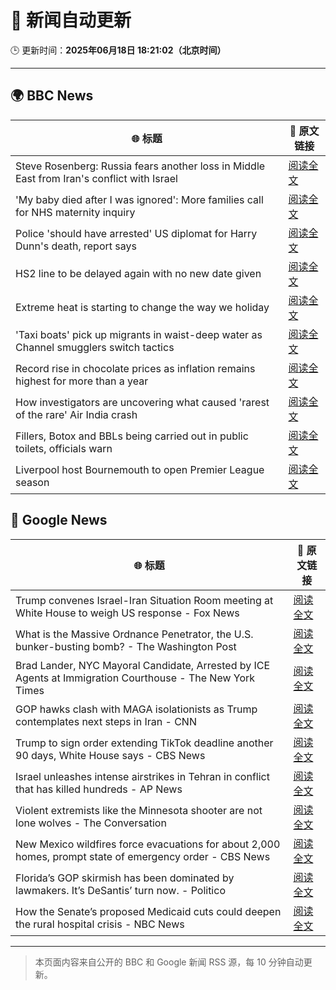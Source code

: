 # 🧠 新闻自动更新

🕒 更新时间：**2025年06月18日 18:21:02（北京时间）**

---

## 🌍 BBC News

| 🌐 标题 | 🔗 原文链接 |
|--------|-------------|
| Steve Rosenberg: Russia fears another loss in Middle East from Iran's conflict with Israel | [阅读全文](https://www.bbc.com/news/articles/c3w463pyj90o) |
| 'My baby died after I was ignored': More families call for NHS maternity inquiry | [阅读全文](https://www.bbc.com/news/articles/cp861jezrj1o) |
| Police 'should have arrested' US diplomat for Harry Dunn's death, report says | [阅读全文](https://www.bbc.com/news/articles/cj0m8erl3rdo) |
| HS2 line to be delayed again with no new date given | [阅读全文](https://www.bbc.com/news/articles/cy0wr7nw7wxo) |
| Extreme heat is starting to change the way we holiday | [阅读全文](https://www.bbc.com/news/articles/czxw6331grxo) |
| 'Taxi boats' pick up migrants in waist-deep water as Channel smugglers switch tactics | [阅读全文](https://www.bbc.com/news/articles/cpd1l6p8vw9o) |
| Record rise in chocolate prices as inflation remains highest for more than a year | [阅读全文](https://www.bbc.com/news/articles/c5ygdqp922vo) |
| How investigators are uncovering what caused 'rarest of the rare' Air India crash | [阅读全文](https://www.bbc.com/news/articles/c4gkd555jlko) |
| Fillers, Botox and BBLs being carried out in public toilets, officials warn | [阅读全文](https://www.bbc.com/news/articles/c17wgz78pp2o) |
| Liverpool host Bournemouth to open Premier League season | [阅读全文](https://www.bbc.com/sport/football/articles/cpd1ldzy6peo) |

## 📰 Google News

| 🌐 标题 | 🔗 原文链接 |
|--------|-------------|
| Trump convenes Israel-Iran Situation Room meeting at White House to weigh US response - Fox News | [阅读全文](https://news.google.com/rss/articles/CBMikgFBVV95cUxQbG9Mcl9zTUxzbGJBRTlzdWtJR1NVLUtsS0F4NEl0RXZnRnZZbnFWOXFLazFRSnotUG5rSWNORW8yTGVIb3JWWjdWNGtDUnJnMDBOTjJHbm9oSkNCd1U5dThQVnRVSTVGalRtQ0VuMDJGYVNTd2dXWjRnZ19XWlF3N2J2c1hfWmV3ZWZuU19UcXZRZ9IBlwFBVV95cUxQSkM5ZE1Ed0pxYklEb01TS01oeHgxS3ZSRE9SeE9ROE1jejhaS3ZlbUJMVDR4eF95bWJJSHpscWdfaHV5V1QzZW1DOW1ubDhQLXZaZGh2cVZETFgxRlNscDdSVmtiYTVCcXhuU0x2Yk1TYzRPT29lMmpwWk9rQmxuNmpNUWpDaGJvQ2I0UUtncE5nRWV6U2o0?oc=5) |
| What is the Massive Ordnance Penetrator, the U.S. bunker-busting bomb? - The Washington Post | [阅读全文](https://news.google.com/rss/articles/CBMiqwFBVV95cUxQMDczUFlNN0EydERRcnl1cG15NzBIV1Z4SHdBWm5aVTQ1OENZZTcxV3FwanhNRENnbERXeVpnYVltdW5jTWpyZ3d4T3pUdUU0RVZQRk5hZVFmVW1FNXE0Snl6bzRoWWRFLW1KUXhyNmhsZHFhXzJYdGRVcVBocnpvWlBkbkprOURRT3ZFSG40Wm90SWpsZlJVOWFPUWE2TFlEdWk4dHZjbVNsRGs?oc=5) |
| Brad Lander, NYC Mayoral Candidate, Arrested by ICE Agents at Immigration Courthouse - The New York Times | [阅读全文](https://news.google.com/rss/articles/CBMiggFBVV95cUxNbzZuR2NjVE93eHI5bEhsOE4zYzFBaFAxckVpOTBoZVBETC1GZWZkMmt6RFNxaG1pczEteEs0SU5wOGdYZ3ZSd3g0WmdEYllWVGdDX2Z6MlV6SldiX29YN0VMS2ZTd0RkNWZFUHdpY2lTbDRKYWViSVJZdHFwS0lKQUVB?oc=5) |
| GOP hawks clash with MAGA isolationists as Trump contemplates next steps in Iran - CNN | [阅读全文](https://news.google.com/rss/articles/CBMiekFVX3lxTE84YU5aYW5KRXI0RmJmYWRSYTgxLUc2NDUxb1VOUXM5am9ETEVLTDhIR1lldFdTbEFHYXdGWTJoSTBQQVYwMFROUUVBZWJ5el9fUGItX3BmRy11VmE4MHhZZmhTd3EtUEVveXVZbmNNVDVoaHI5T1BFdTZR0gF_QVVfeXFMTmRtWDVfWDktUTM2VjdZS2RyQk50c1Itc2ZYQThPbXBVWXV2SVN5WVduN2h6WGFwWXRGbkdTTGRGV0tVX0k5SDFuR0pqZWdON2ZreVNtLXI5QzE3SFpqTklma2sxeTNVOHJnRmxkUkEzOHdHVktETkhhWXBYbXd6WQ?oc=5) |
| Trump to sign order extending TikTok deadline another 90 days, White House says - CBS News | [阅读全文](https://news.google.com/rss/articles/CBMiekFVX3lxTFAxMUJwUmh0M0xPYTdFLVpvRDBZUF9kSkZ5eWk0UDF2NUVVR0MtNmNMdVM1VEtrcC1PLUJNZkFhQXpPSjltamt4REdWeGxyMERfRzV1cWctSVR0U3JaSWdOU0VnUnN4YWRsOU10Q1owUENkb3pEbHJjNXRB0gF_QVVfeXFMUGNyWGxMeGstZ09jYktlY2VNZUJ5R0hLRk5JVmd4UnNfOEVDMVdrdTJRcXJwSDNsQnNjdG9NUzJKRm5RMWFkYlA1WjZWZUVwQVRRd1JCWGFiN3pOMzlYbGNwb0xYd0tVbWJMbFpQZmlNVXhUeXZaV0pBMUtPcVlBcw?oc=5) |
| Israel unleashes intense airstrikes in Tehran in conflict that has killed hundreds - AP News | [阅读全文](https://news.google.com/rss/articles/CBMiwgFBVV95cUxPU0lUWG1RbzFxd2VZLXlQT09sbVRCRXFRSWUtMURtSGRfNC03b2pDYWJOSElHZ2syYjNVOVpPdm5ZQnFwQ3EyTzFKVUk1LTNyT2FuNHZjaktuT0VCaEZfLTJXWUJSRDl2U2lLdmh0STJxRUNlVVVpek9pTDg0eHFzOHlJeGV4Sk00N0wyM0xIM3ZzejluMk1ZeWRudVlCc3A5Y0dYY3ZqOG9ueW9qZXpHbkNLZ1BQZ3BFaXp4NlhpYUJ3dw?oc=5) |
| Violent extremists like the Minnesota shooter are not lone wolves - The Conversation | [阅读全文](https://news.google.com/rss/articles/CBMiogFBVV95cUxOa2VOWEpIQXBELWtGQTl5OUFtQWlwMThQaUtlajh0VXNqUm1NSjRPVkhZUW05UmFJcU8tVm12U2I0aVJjZjBOQzNuSG52c2p6RVJCaVV6RWEzZTdHTVdiaHN2RllKbm5sdUFSQW9vUVlSdjVvZzUtV19xLTRNc20xWk94SnZURG45LUZ2ZS03SlItZjh3RnEtc0pUTjhEMDZ4bGc?oc=5) |
| New Mexico wildfires force evacuations for about 2,000 homes, prompt state of emergency order - CBS News | [阅读全文](https://news.google.com/rss/articles/CBMinAFBVV95cUxQby1EaW4xZGdVTm8wanVDOXllQzVQQnlrb1I2cDk3cGVEUl9GZ18tckZXTW5hNlp5RTc2aExCckxDMHd6UmctRUlvVlB0S0xqbVI1R0JrQWtlTWtSS1RtZ0N5V2JLejlTUDJXSFc4d25JWXZhZnFGQmxOQVJNeFZUTHBvY1RVd2JWS2tTdzlMU1NWSjNHbmZZR0JOcGPSAaIBQVVfeXFMUGx3cHF0YndsVlIyVlRQV0VrU2ZuZWxQRFEwR2RoVzl3ZF9GbVA5clpqRTVIcEprX3YzUFNNaVRJNEo2QUJJYVVJSUhzT2ItNENyNHE4WXlncEVkeEIybUZHVldVdm1BOXVJdElqWW54bzUyeXktSlZ5SjJBSVpCdGdCMnd0OWR1c3hnWTQ1NTRjVDE0N0FVMUxuT3I1UUZsQXJR?oc=5) |
| Florida’s GOP skirmish has been dominated by lawmakers. It’s DeSantis’ turn now. - Politico | [阅读全文](https://news.google.com/rss/articles/CBMinAFBVV95cUxPZW5MZFB2THM5Y3VBWHNVY254U3lVN3A0RFJHMnBWQ1EtMVRDSzdORWdLbzNsWENOdF9wQ3VFRUJabVdFM1FkT2FYU1gxZk5kcWtHblluODY3SEdrZkdSMFBLREFUaHQ3V1FzM3kyZkg4UEZiRWlySEp2dFgzMUwxLWNHZU5ZYzQ0WmR6X0xuZ1RJNEtrNkV0VFRKcGg?oc=5) |
| How the Senate’s proposed Medicaid cuts could deepen the rural hospital crisis - NBC News | [阅读全文](https://news.google.com/rss/articles/CBMiswFBVV95cUxNdXh2SlF2VVJjcEtDMU8tVDFpUVJIbXlRU19DYnFQX1lvX25YLXZwVF9KU19Od1ktNlotd1dUeHlJUUN6SFJpdE1uYThtTkxFTURnZGFBa1NvUW45Z0RQbV9fYnh6M0xBckxCYkQ1UTlxa0hhREM5ZHF2VEFHTTc4Z255dFZ6dG16Z21QT0VGYnhndVBYZXQ2RTJ5NktLaGtpUmZyU2FYRTlNcWhrNzZVN21sUdIBVkFVX3lxTE5BMWxVSkNBU2c5R1pxbU55TEhCcktSVVQxNzVNOWJncmpjTU02b0FRbml2d2cta0c2OVA5S3h6YjFFT3Q1WllDQkl3bFhXbmNlNFNsTzlB?oc=5) |

---
> 本页面内容来自公开的 BBC 和 Google 新闻 RSS 源，每 10 分钟自动更新。